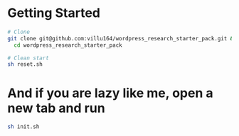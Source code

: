 # Getting Started
```sh
# Clone
git clone git@github.com:villu164/wordpress_research_starter_pack.git && \
  cd wordpress_research_starter_pack

# Clean start
sh reset.sh
```

# And if you are lazy like me, open a new tab and run

```sh
sh init.sh
```
